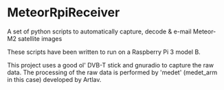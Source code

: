 # MeteorRpiReceiver
A set of python scripts to automatically capture, decode &amp; e-mail Meteor-M2 satellite images

These scripts have been written to run on a Raspberry Pi 3 model B.

This project uses a good ol' DVB-T stick and gnuradio to capture the raw data. The processing of the raw data is performed by 'medet' (medet_arm in this case) developed by Artlav.

